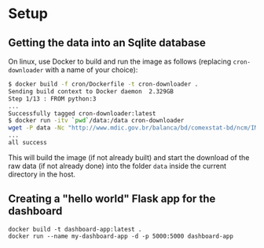 
# Setup

## Getting the data into an Sqlite database

On linux, use Docker to build and run the image as follows (replacing `cron-downloader` with a name of your choice):

```bash
$ docker build -f cron/Dockerfile -t cron-downloader .
Sending build context to Docker daemon  2.329GB
Step 1/13 : FROM python:3
...
Successfully tagged cron-downloader:latest
$ docker run -itv `pwd`/data:/data cron-downloader
wget -P data -Nc "http://www.mdic.gov.br/balanca/bd/comexstat-bd/ncm/IMP_2017.csv"
...
all success
```

This will build the image (if not already built) and start the download of the raw data (if not already done) into the folder `data` inside the current directory in the host.

## Creating a "hello world" Flask app for the dashboard

```shell
docker build -t dashboard-app:latest .
docker run --name my-dashboard-app -d -p 5000:5000 dashboard-app
```
